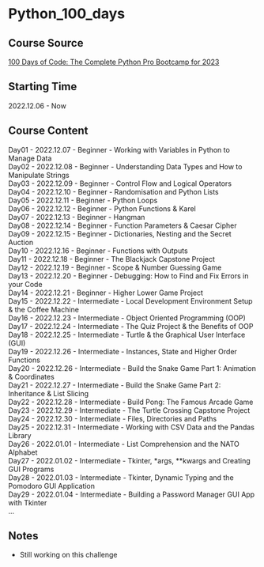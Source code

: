 # Python_100_days
## Course Source
[100 Days of Code: The Complete Python Pro Bootcamp for 2023](https://www.udemy.com/course/100-days-of-code/)

## Starting Time
2022.12.06 - Now

## Course Content
Day01 - 2022.12.07 - Beginner - Working with Variables in Python to Manage Data  
Day02 - 2022.12.08 - Beginner - Understanding Data Types and How to Manipulate Strings  
Day03 - 2022.12.09 - Beginner - Control Flow and Logical Operators  
Day04 - 2022.12.10 - Beginner - Randomisation and Python Lists  
Day05 - 2022.12.11 - Beginner - Python Loops  
Day06 - 2022.12.12 - Beginner - Python Functions & Karel  
Day07 - 2022.12.13 - Beginner - Hangman  
Day08 - 2022.12.14 - Beginner - Function Parameters & Caesar Cipher  
Day09 - 2022.12.15 - Beginner - Dictionaries, Nesting and the Secret Auction  
Day10 - 2022.12.16 - Beginner - Functions with Outputs  
Day11 - 2022.12.18 - Beginner - The Blackjack Capstone Project  
Day12 - 2022.12.19 - Beginner - Scope & Number Guessing Game  
Day13 - 2022.12.20 - Beginner - Debugging: How to Find and Fix Errors in your Code  
Day14 - 2022.12.21 - Beginner - Higher Lower Game Project  
Day15 - 2022.12.22 - Intermediate - Local Development Environment Setup & the Coffee Machine  
Day16 - 2022.12.23 - Intermediate - Object Oriented Programming (OOP)  
Day17 - 2022.12.24 - Intermediate - The Quiz Project & the Benefits of OOP  
Day18 - 2022.12.25 - Intermediate - Turtle & the Graphical User Interface (GUI)  
Day19 - 2022.12.26 - Intermediate - Instances, State and Higher Order Functions  
Day20 - 2022.12.26 - Intermediate - Build the Snake Game Part 1: Animation & Coordinates  
Day21 - 2022.12.27 - Intermediate - Build the Snake Game Part 2: Inheritance & List Slicing  
Day22 - 2022.12.28 - Intermediate - Build Pong: The Famous Arcade Game  
Day23 - 2022.12.29 - Intermediate - The Turtle Crossing Capstone Project  
Day24 - 2022.12.30 - Intermediate - Files, Directories and Paths  
Day25 - 2022.12.31 - Intermediate - Working with CSV Data and the Pandas Library  
Day26 - 2022.01.01 - Intermediate - List Comprehension and the NATO Alphabet  
Day27 - 2022.01.02 - Intermediate - Tkinter, *args, **kwargs and Creating GUI Programs  
Day28 - 2022.01.03 - Intermediate - Tkinter, Dynamic Typing and the Pomodoro GUI Application  
Day29 - 2022.01.04 - Intermediate - Building a Password Manager GUI App with Tkinter  
...  

## Notes
+ Still working on this challenge



